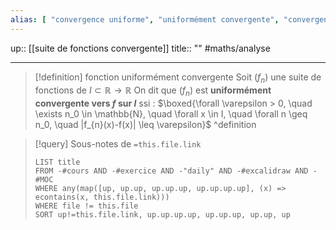 ```yaml
---
alias: [ "convergence uniforme", "uniformément convergente", "convergence uniforme d'une suite de fonctions" ]
---
```

up:: [[suite de fonctions convergente]]
title:: ""
#maths/analyse 

---

> [!definition] fonction uniformément convergente
> Soit $(f_{n})$ une suite de fonctions de $I \subset \mathbb{R} \to \mathbb{R}$
> On dit que $(f_{n})$ est **uniformément convergente vers $f$ sur $I$** ssi :
> $\boxed{\forall \varepsilon > 0, \quad \exists n_0 \in \mathbb{N}, \quad \forall x \in I, \quad \forall n \geq n_0, \quad |f_{n}(x)-f(x)| \leq \varepsilon}$
^definition


> [!query] Sous-notes de `=this.file.link`
> ```dataview
> LIST title
> FROM -#cours AND -#exercice AND -"daily" AND -#excalidraw AND -#MOC
> WHERE any(map([up, up.up, up.up.up, up.up.up.up], (x) => econtains(x, this.file.link)))
> WHERE file != this.file
> SORT up!=this.file.link, up.up.up.up, up.up.up, up.up, up
> ```


